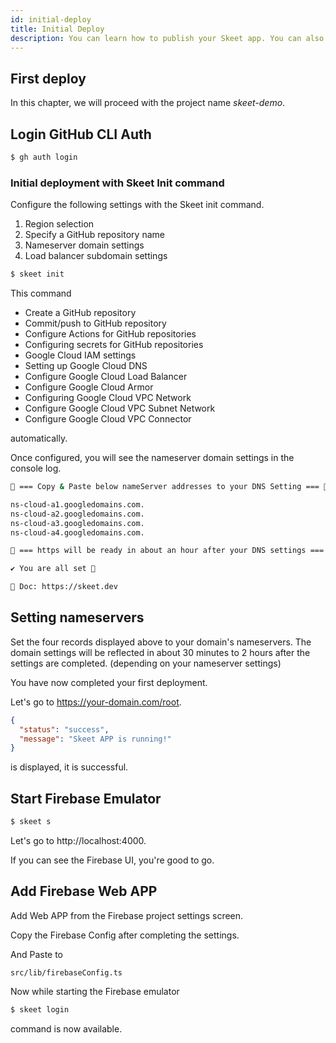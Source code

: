 ```yaml
---
id: initial-deploy
title: Initial Deploy
description: You can learn how to publish your Skeet app. You can also set deploy for each Commit with GitHub Actions with a single command.
---
```


## First deploy

In this chapter, we will proceed with the project name _skeet-demo_.

## Login GitHub CLI Auth

```bash
$ gh auth login
```

### Initial deployment with Skeet Init command

Configure the following settings with the Skeet init command.

1. Region selection
2. Specify a GitHub repository name
3. Nameserver domain settings
4. Load balancer subdomain settings

```bash
$ skeet init
```

This command

- Create a GitHub repository
- Commit/push to GitHub repository
- Configure Actions for GitHub repositories
- Configuring secrets for GitHub repositories
- Google Cloud IAM settings
- Setting up Google Cloud DNS
- Configure Google Cloud Load Balancer
- Configure Google Cloud Armor
- Configuring Google Cloud VPC Network
- Configure Google Cloud VPC Subnet Network
- Configure Google Cloud VPC Connector

automatically.

Once configured, you will see the nameserver domain settings in the console log.

```bash
🚸 === Copy & Paste below nameServer addresses to your DNS Setting === 🚸

ns-cloud-a1.googledomains.com.
ns-cloud-a2.googledomains.com.
ns-cloud-a3.googledomains.com.
ns-cloud-a4.googledomains.com.

👷 === https will be ready in about an hour after your DNS settings === 👷

✔ You are all set 🎉

📗 Doc: https://skeet.dev
```

## Setting nameservers

Set the four records displayed above to your domain's nameservers.
The domain settings will be reflected in about 30 minutes to 2 hours after the settings are completed. (depending on your nameserver settings)

You have now completed your first deployment.

Let's go to https://your-domain.com/root.

```json
{
  "status": "success",
  "message": "Skeet APP is running!"
}
```

is displayed, it is successful.

## Start Firebase Emulator

```bash
$ skeet s
```

Let's go to http://localhost:4000.

If you can see the Firebase UI, you're good to go.

## Add Firebase Web APP

Add Web APP from the Firebase project settings screen.

Copy the Firebase Config after completing the settings.

And Paste to

`src/lib/firebaseConfig.ts`

Now while starting the Firebase emulator

```bash
$ skeet login
```

command is now available.
